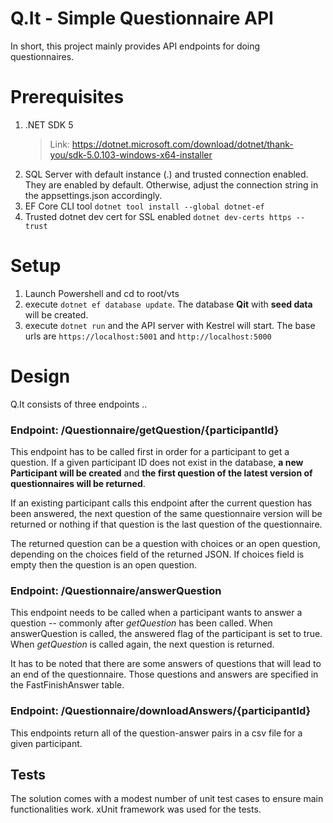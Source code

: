 ﻿# Q.It - Simple Questionnaire API
In short, this project mainly provides API endpoints for doing questionnaires. 

# Prerequisites

1. .NET SDK 5 
   > Link: https://dotnet.microsoft.com/download/dotnet/thank-you/sdk-5.0.103-windows-x64-installer 
2. SQL Server with default instance (.) and trusted connection enabled. They are enabled by default. Otherwise, adjust the connection string in the appsettings.json accordingly.
3. EF Core CLI tool ```dotnet tool install --global dotnet-ef```
4. Trusted dotnet dev cert for SSL enabled ```dotnet dev-certs https --trust```

# Setup
1. Launch Powershell and cd to root/vts
2. execute ```dotnet ef database update```. The database **Qit** with **seed data** will be created. 
3. execute ```dotnet run``` and the API server with Kestrel will start. The base urls are ```https://localhost:5001``` and ```http://localhost:5000```

# Design
Q.It consists of three endpoints ..
### Endpoint: /Questionnaire/getQuestion/{participantId}
This endpoint has to be called first in order for a participant to get a question. If a given participant ID does not exist in the database, **a new Participant will be created** and **the first question of the latest version of questionnaires will be returned**.

If an existing participant calls this endpoint after the current question has been answered, the next question of the same questionnaire version will be returned or nothing if that question is the last question of the questionnaire.

The returned question can be a question with choices or an open question, depending on the choices field of the returned JSON. If choices field is empty then the question is an open question.

### Endpoint: /Questionnaire/answerQuestion
This endpoint needs to be called when a participant wants to answer a question -- commonly after *getQuestion* has been called. When answerQuestion is called, the answered flag of the participant is set to true. When *getQuestion* is called again, the next question is returned.

It has to be noted that there are some answers of questions that will lead to an end of the questionnaire. Those questions and answers are specified in the FastFinishAnswer table.

### Endpoint: /Questionnaire/downloadAnswers/{participantId}
This endpoints return all of the question-answer pairs in a csv file for a given participant.

## Tests
The solution comes with a modest number of unit test cases to ensure main functionalities work. xUnit framework was used for the tests.


